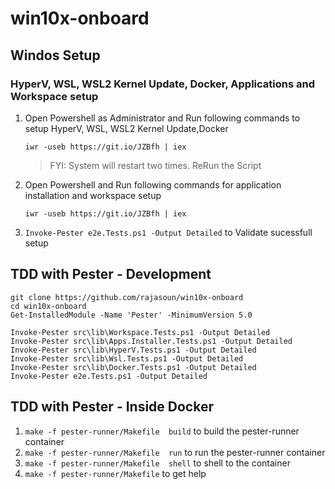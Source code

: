 # win10x-onboard

## Windos Setup 

### HyperV, WSL, WSL2 Kernel Update, Docker, Applications and Workspace setup

1. Open Powershell as Administrator and Run following commands to setup HyperV, WSL, WSL2 Kernel Update,Docker

    ```
    iwr -useb https://git.io/JZBfh | iex 
    ```
    > FYI: System will restart two times. ReRun the Script 
1. Open Powershell and Run following commands for application installation and workspace setup
    ```
    iwr -useb https://git.io/JZBfh | iex 
    ```
1. `Invoke-Pester e2e.Tests.ps1 -Output Detailed` to Validate sucessfull setup
## TDD with Pester - Development

```
git clone https://github.com/rajasoun/win10x-onboard
cd win10x-onboard
Get-InstalledModule -Name 'Pester' -MinimumVersion 5.0

Invoke-Pester src\lib\Workspace.Tests.ps1 -Output Detailed
Invoke-Pester src\lib\Apps.Installer.Tests.ps1 -Output Detailed
Invoke-Pester src\lib\HyperV.Tests.ps1 -Output Detailed
Invoke-Pester src\lib\Wsl.Tests.ps1 -Output Detailed
Invoke-Pester src\lib\Docker.Tests.ps1 -Output Detailed
Invoke-Pester e2e.Tests.ps1 -Output Detailed
```


## TDD with Pester - Inside Docker 

1. `make -f pester-runner/Makefile  build` to build the pester-runner container
1. `make -f pester-runner/Makefile  run` to run the pester-runner container
1. `make -f pester-runner/Makefile  shell` to shell to the container
1. `make -f pester-runner/Makefile` to get help
